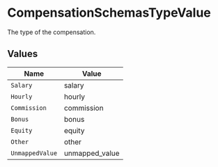 # CompensationSchemasTypeValue

The type of the compensation.


## Values

| Name            | Value           |
| --------------- | --------------- |
| `Salary`        | salary          |
| `Hourly`        | hourly          |
| `Commission`    | commission      |
| `Bonus`         | bonus           |
| `Equity`        | equity          |
| `Other`         | other           |
| `UnmappedValue` | unmapped_value  |
